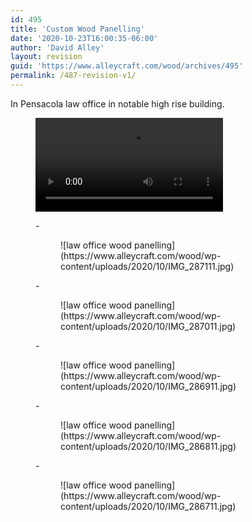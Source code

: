 ```yaml
---
id: 495
title: 'Custom Wood Panelling'
date: '2020-10-23T16:00:35-06:00'
author: 'David Alley'
layout: revision
guid: 'https://www.alleycraft.com/wood/archives/495'
permalink: /487-revision-v1/
---
```


In Pensacola law office in notable high rise building.

<figure class="wp-block-video"><video controls="" src="https://www.alleycraft.com/wood/wp-content/uploads/2020/10/David-Alley-Law-Office.mp4"></video></figure><figure class="wp-block-gallery columns-3 is-cropped">- <figure>![law office wood panelling](https://www.alleycraft.com/wood/wp-content/uploads/2020/10/IMG_287111.jpg)</figure>
- <figure>![law office wood panelling](https://www.alleycraft.com/wood/wp-content/uploads/2020/10/IMG_287011.jpg)</figure>
- <figure>![law office wood panelling](https://www.alleycraft.com/wood/wp-content/uploads/2020/10/IMG_286911.jpg)</figure>
- <figure>![law office wood panelling](https://www.alleycraft.com/wood/wp-content/uploads/2020/10/IMG_286811.jpg)</figure>
- <figure>![law office wood panelling](https://www.alleycraft.com/wood/wp-content/uploads/2020/10/IMG_286711.jpg)</figure>

</figure>